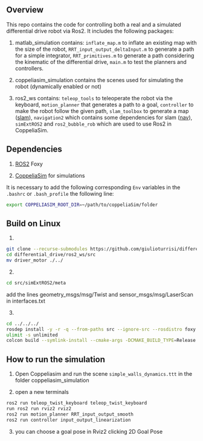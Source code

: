 ## Overview
This repo contains the code for controlling both a real and a simulated differential drive robot via Ros2. It includes the following packages:

1. matlab_simulation contains: ```inflate_map.m``` to inflate an existing map with the size of the robot, ```RRT_input_output_deltaInput.m``` to generate a path for a simple integrator, ```RRT_primitives.m``` to generate a path considering the kinematic of the differential drive, ```main.m``` to test the planners and controllers.
 
2. coppeliasim_simulation contains the scenes used for simulating the robot (dynamically enabled or not)

3. ros2_ws contains: ```teleop_tools``` to teleoperate the robot via the keyboard, ```motion_planner``` that generates a path to a goal, ```controller``` to make the robot follow the given path, ```slam_toolbox``` to generate a map ([slam](https://github.com/SteveMacenski/slam_toolbox)), ```navigation2``` which contains some dependencies for slam ([nav](https://github.com/ros-planning/navigation2)), ```simExtROS2``` and ```ros2_bubble_rob``` which are used to use Ros2 in CoppeliaSim.

 
## Dependencies
1. [ROS2](https://docs.ros.org/en/foxy/Installation.html) Foxy

2. [CoppeliaSim](https://www.coppeliarobotics.com/downloads) for simulations

It is necessary to add the following corresponding `Env` variables in the `.bashrc` or `.bash_profile` the following line:
```sh
export COPPELIASIM_ROOT_DIR=~/path/to/coppeliaSim/folder
```


## Build on Linux
1. 
```sh
git clone --recurse-submodules https://github.com/giulioturrisi/differential_drive.git
cd differential_drive/ros2_ws/src
mv driver_motor ./../
```

2. 
```sh
cd src/simExtROS2/meta
```
add the lines geometry_msgs/msg/Twist and sensor_msgs/msg/LaserScan in interfaces.txt 

3. 
```sh
cd ../../../
rosdep install -y -r -q --from-paths src --ignore-src --rosdistro foxy
ulimit -s unlimited
colcon build --symlink-install --cmake-args -DCMAKE_BUILD_TYPE=Release
```


## How to run the simulation
1. Open Coppeliasim and run the scene `simple_walls_dynamics.ttt` in the folder coppeliasim_simulation

2. open a new terminals 
```sh
ros2 run teleop_twist_keyboard teleop_twist_keyboard
run ros2 run rviz2 rviz2 
ros2 run motion_planner RRT_input_output_smooth
ros2 run controller input_output_linearization
```

3. you can choose a goal pose in Rviz2 clicking 2D Goal Pose


